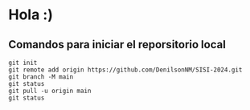 # Hola :)

## Comandos para iniciar el reporsitorio local

```
git init
git remote add origin https://github.com/DenilsonNM/SISI-2024.git
git branch -M main
git status
git pull -u origin main
git status 
```